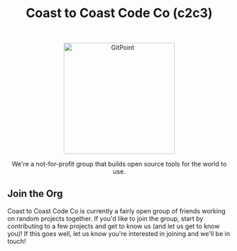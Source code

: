 <h1 align="center"> Coast to Coast Code Co (c2c3) </h1> <br>
<p align="center">
  <a href="https://gitpoint.co/">
    <img alt="GitPoint" title="GitPoint" src="https://avatars.githubusercontent.com/u/63935126?s=400&u=931571a4ef2b95dd6094e6ecbad821403c6b326a&v=4" width="250">
  </a>
</p>

<p align="center">
  We're a not-for-profit group that builds open source tools for the world to use.
</p>

## Join the Org
Coast to Coast Code Co is currently a fairly open group of friends working on random projects together. If you'd like to join the group, start by contributing to a few projects and get to know us (and let us get to know you)! If this goes well, let us know you're interested in joining and we'll be in touch!
